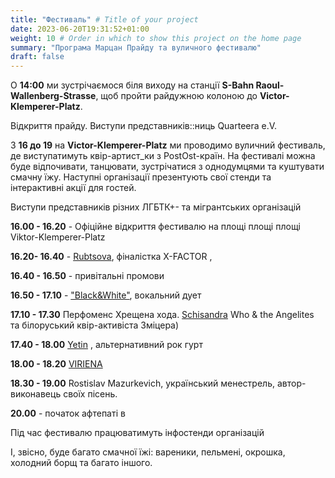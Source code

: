 ```yaml
---
title: "Фестиваль" # Title of your project
date: 2023-06-20T19:31:52+01:00
weight: 10 # Order in which to show this project on the home page
summary: "Програма Марцан Прайду та вуличного фестивалю"
draft: false
---
```

О **14:00** ми зустрічаємося біля виходу на станції **S-Bahn Raoul-Wallenberg-Strasse**, щоб пройти райдужною колоною до **Victor-Klemperer-Platz**.

Відкриття прайду. Виступи представників::ниць Quarteera e.V.

З **16 до 19** на **Victor-Klemperer-Platz** ми проводимо вуличний фестиваль, де виступатимуть квір-артист_ки з PostOst-країн. На фестивалі можна буде відпочивати, танцювати, зустрічатися з однодумцями та куштувати смачну їжу. Наступні організації презентують свої стенди та інтерактивні акції для гостей.

Виступи представників різних ЛГБТК+- та мігрантських організацій

**16.00 - 16.20** - Офіційне відкриття фестивалю на площі площі площі Viktor-Klemperer-Platz

**16.20- 16.40** - [Rubtsova](https://instagram.com/ooh.rubtsova), фіналістка X-FACTOR ,

**16.40 - 16.50** - привітальні промови

**16.50 - 17.10** - ["Black&White"]((https://instagram.com/music_band_blackandwhite)), вокальний дует

**17.10 - 17.30** Перфоменс Хрещена хода. [Schisandra](https://instagram.com/schisandra.who) Who & the Angelites та білоруський квір-активіста Зміцера)

**17.40 - 18.00** [Yetin](https://instagram.com/yetinband) , альтернативний рок гурт

**18.00 - 18.20** [VIRIENA](https://instagram.com/viriena)

**18.30 - 19.00** Rostislav Mazurkevich, український менестрель, автор-виконавець своїх пісень.

**20.00** - початок афтепаті в

Під час фестивалю працюватимуть інфостенди організацій

І, звісно, буде багато смачної їжі: вареники, пельмені, окрошка, холодний борщ та багато іншого.